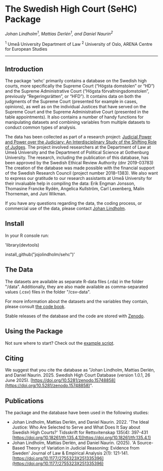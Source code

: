 # The Swedish High Court (SeHC) Package

_Johan Lindholm<sup>1</sup>, Mattias Derlén<sup>1</sup>, and Daniel Naurin<sup>2</sup>_

<sup>1</sup> Umeå University Department of Law
<sup>2</sup> University of Oslo, ARENA Centre for European Studies

------------------

## Introduction

The package 'sehc' primarily contains a database on the Swedish high courts, more specifically the Supreme Court (“Högsta domstolen” or “HD”) and the Supreme Administrative Court (“Högsta förvaltningsdomstolen”, previously “Regeringsrätten”, or “HFD”). It contains data on both the judgments of the Supreme Court (presented for example in cases, opinions), as well as on the individual Justices that have served on the Supreme Court and the Supreme Administrative Court (presented in the table appointments). It also contains a number of handy functions for manipulating datasets and combining variables from multiple datasets to conduct common types of analysis. 

The data has been collected as part of a research project: [Judicial Power and Power over the Judiciary: An Interdisciplinary Study of the Shifting Role of Judges](https://www.umu.se/en/research/projects/judicial-power-and-power-over-the-judiciary-an-interdisciplinary-study-of-the-shifting-role-of-judges-/). The project involved researchers at the Department of Law at Umeå University and the Department of Political Science at Gothenburg University. The research, including the publication of this database, has been approved by the Swedish Ethical Review Authority (dnr 2019-03783) The creation of the database was made possible with the financial support of the Swedish Research Council (project number 2018–1383). We also want to express our gratitude to our research assistants at Umeå University for their invaluable help in compiling the data: Erik Engman Jonsson, Thomasine Francke Rydén, Angelica Kullström, Carl Lexenberg, Malin Thorneman, and Juni Wikman.

If you have any questions regarding the data, the coding process, or commercial use of the data, please contact [Johan Lindholm](mailto:johan.lindholm@umu.se).

## Install

In your R console run:
 
'library(devtools)

install_github("jojolindholm/sehc")'

## The Data

The datasets are available as separate R-data files (.rda) in the folder "/data". Additionally, they are also made available as comma-separated values (.csv) files in the folder "/csv-data".

For more information about the datasets and the variables they contain, please consult [the code book](documentation/sehc_code_book.pdf).

Stable releases of the database and the code are stored with [Zenodo](https://zenodo.org/account/settings/github/repository/jojolindholm/sehc).

## Using the Package

Not sure where to start? Check out the [example script](example.R).

## Citing

We suggest that you cite the database as "Johan Lindholm, Mattias Derlén, and Daniel Naurin. 2025. Swedish High Court Database (version 1.0.1, 26 June 2025). [https://doi.org/10.5281/zenodo.15748858](https://doi.org/10.5281/zenodo.15748858)".

## Publications

The package and the database have been used in the following studies:
* Johan Lindholm, Mattias Derlén, and Daniel Naurin. 2022. 'The Ideal Justice: Who Are Selected to Serve and What Does It Say about Swedish High Courts?' Tidsskrift for Rettsvitenskap 135(4): 397-431 [https://doi.org/10.18261/tfr.135.4.1](https://doi.org/10.18261/tfr.135.4.1)
* Johan Lindholm, Mattias Derlén, and Daniel Naurin. (2025). 'A Source-Based Theory of Variation in Judicial Reasoning: Evidence from Sweden' Journal of Law & Empirical Analysis 2(1): 121-141. [https://doi.org/10.1177/2755323X251335396](https://doi.org/10.1177/2755323X251335396)
